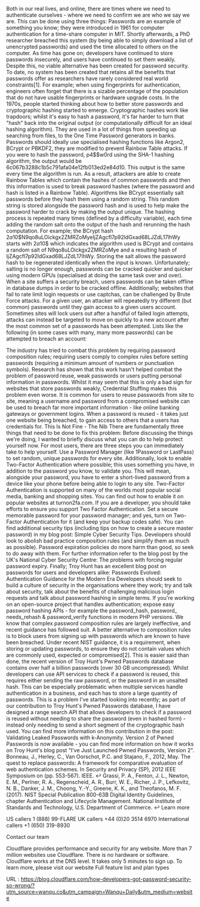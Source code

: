    
   Both in our real lives, and online, there are times where we need to authenticate ourselves - where we need to confirm we are who we say we are. This can be done using three things: 
   Passwords are an example of something you know; they were introduced in 1961 for computer authentication for a time-share computer in MIT. Shortly afterwards, a PhD researcher breached this system (by being able to simply download a list of unencrypted passwords) and used the time allocated to others on the computer. 
   As time has gone on; developers have continued to store passwords insecurely, and users have continued to set them weakly. Despite this, no viable alternative has been created for password security. To date, no system has been created that retains all the benefits that passwords offer as researchers have rarely considered real world constraints[1]. For example; when using fingerprints for authentication, engineers often forget that there is a sizable percentage of the population that do not have usable fingerprints or hardware upgrade costs. 
   In the 1970s, people started thinking about how to better store passwords and cryptographic hashing started to emerge. 
   Cryptographic hashes work like trapdoors; whilst it's easy to hash a password, it's far harder to turn that "hash" back into the original output (or computationally difficult for an ideal hashing algorithm). They are used in a lot of things from speeding up searching from files, to the One Time Password generators in banks. 
   Passwords should ideally use specialised hashing functions like Argon2, BCrypt or PBKDF2, they are modified to prevent Rainbow Table attacks. 
   If you were to hash the password, p4$$w0rd using the SHA-1 hashing algorithm, the output would be 6c067b3288c1b5c791afa04e12fb013ed2e84d10. This output is the same every time the algorithm is run. As a result, attackers are able to create Rainbow Tables which contain the hashes of common passwords and then this information is used to break password hashes (where the password and hash is listed in a Rainbow Table). 
   Algorithms like BCrypt essentially salt passwords before they hash them using a random string. This random string is stored alongside the password hash and is used to help make the password harder to crack by making the output unique. The hashing process is repeated many times (defined by a difficulty variable), each time adding the random salt onto the output of the hash and rerunning the hash computation. 
   For example; the BCrypt hash $2a$10$N9qo8uLOickgx2ZMRZoMyeIjZAgcfl7p92ldGxad68LJZdL17lhWy starts with $2a$10$ which indicates the algorithm used is BCrypt and contains a random salt of N9qo8uLOickgx2ZMRZoMye and a resulting hash of IjZAgcfl7p92ldGxad68LJZdL17lhWy. Storing the salt allows the password hash to be regenerated identically when the input is known. 
   Unfortunately; salting is no longer enough, passwords can be cracked quicker and quicker using modern GPUs (specialised at doing the same task over and over). When a site suffers a security breach, users passwords can be taken offline in database dumps in order to be cracked offline. 
   Additionally; websites that fail to rate limit login requests or use captchas, can be challenged by Brute Force attacks. For a given user, an attacker will repeatedly try different (but common) passwords until they gain access to a given users account. 
   Sometimes sites will lock users out after a handful of failed login attempts, attacks can instead be targeted to move on quickly to a new account after the most common set of a passwords has been attempted. Lists like the following (in some cases with many, many more passwords) can be attempted to breach an account: 
    
   The industry has tried to combat this problem by requiring password composition rules; requiring users comply to complex rules before setting passwords (requiring a minimum amount of numbers or punctuation symbols). Research has shown that this work hasn't helped combat the problem of password reuse, weak passwords or users putting personal information in passwords. 
   Whilst it may seem that this is only a bad sign for websites that store passwords weakly, Credential Stuffing makes this problem even worse. 
   It is common for users to reuse passwords from site to site, meaning a username and password from a compromised website can be used to breach far more important information - like online banking gateways or government logins. When a password is reused - it takes just one website being breached, to gain access to others that a users has credentials for. 
    This Is Not Fine - The Nib 
   There are fundamentally three things that need to be done to fix this problem: 
   Before discussing the things we're doing, I wanted to briefly discuss what you can do to help protect yourself now. For most users, there are three steps you can immediately take to help yourself. 
   Use a Password Manager (like 1Password or LastPass) to set random, unique passwords for every site. Additionally, look to enable Two-Factor Authentication where possible; this uses something you have, in addition to the password you know, to validate you. This will mean, alongside your password, you have to enter a short-lived password from a device like your phone before being able to login to any site. 
   Two-Factor Authentication is supported on many of the worlds most popular social media, banking and shopping sites. You can find out how to enable it on popular websites at turnon2fa.com. If you are a developer, you should take efforts to ensure you support Two Factor Authentication. 
   Set a secure memorable password for your password manager; and yes, turn on Two-Factor Authentication for it (and keep your backup codes safe). You can find additional security tips (including tips on how to create a secure master password) in my blog post: Simple Cyber Security Tips. 
   Developers should look to abolish bad practice composition rules (and simplify them as much as possible). Password expiration policies do more harm than good, so seek to do away with them. For further information refer to the blog post by the UK's National Cyber Security Centre: The problems with forcing regular password expiry. 
   Finally; Troy Hunt has an excellent blog post on passwords for users and developers alike: Passwords Evolved: Authentication Guidance for the Modern Era 
   Developers should seek to build a culture of security in the organisations where they work; try and talk about security, talk about the benefits of challenging malicious login requests and talk about password hashing in simple terms. 
   If you're working on an open-source project that handles authentication; expose easy password hashing APIs - for example the password_hash, password_​needs_​rehash & password_verify functions in modern PHP versions. 
   We know that complex password composition rules are largely ineffective, and recent guidance has followed suit. A better alternative to composition rules is to block users from signing up with passwords which are known to have been breached. Under recent NIST guidance, it is a requirement, when storing or updating passwords, to ensure they do not contain values which are commonly used, expected or compromised[2]. 
   This is easier said than done, the recent version of Troy Hunt's Pwned Passwords database contains over half a billion passwords (over 30 GB uncompressed). Whilst developers can use API services to check if a password is reused, this requires either sending the raw password, or the password in an unsalted hash. This can be especially problematic when multiple services handle authentication in a business, and each has to store a large quantity of passwords. 
   This is a problem I've started looking into recently; as part of our contribution to Troy Hunt's Pwned Passwords database, I have designed a range search API that allows developers to check if a password is reused without needing to share the password (even in hashed form) - instead only needing to send a short segment of the cryptographic hash used. You can find more information on this contribution in the post: Validating Leaked Passwords with k-Anonymity. 
   Version 2 of Pwned Passwords is now available - you can find more information on how it works on Troy Hunt's blog post "I've Just Launched Pwned Passwords, Version 2". 
   Bonneau, J., Herley, C., Van Oorschot, P.C. and Stajano, F., 2012, May. The quest to replace passwords: A framework for comparative evaluation of web authentication schemes. In Security and Privacy (SP), 2012 IEEE Symposium on (pp. 553-567). IEEE. ↩︎ 
   Grassi, P. A., Fenton, J. L., Newton, E. M., Perlner, R. A., Regenscheid, A. R., Burr, W. E., Richer, J. P., Lefkovitz, N. B., Danker, J. M., Choong, Y.-Y., Greene, K. K., and Theofanos, M. F. (2017). NIST Special Publication 800-63B Digital Identity Guidelines, chapter Authentication and Lifecycle Management. National Institute of Standards and Technology, U.S. Department of Commerce. ↩︎ 
   Learn more 
   
US callers
            1 (888) 99-FLARE 
UK callers
            +44 (0)20 3514 6970
International callers
            +1 (650) 319-8930
         
   
Contact our team
 
   Cloudflare provides performance and security for any website. More than 7 million websites use Cloudflare. 
   There is no hardware or software. Cloudflare works at the DNS level. It takes only 5 minutes to sign up. To learn more, please visit our website 
   Full feature list and plan types 
  
 URL : https://blog.cloudflare.com/how-developers-got-password-security-so-wrong/?utm_source=wanqu.co&utm_campaign=Wanqu+Daily&utm_medium=website